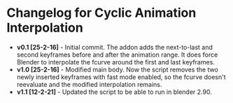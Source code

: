 # Changelog for Cyclic Animation Interpolation

* **v0.1 [25-2-16]** - Initial commit. The addon adds the next-to-last and second keyframes before and after the animation range. It does force Blender to interpolate the fcurve around the first and last keyframes.
* **v1.0 [25-2-16]** - Modified main body. Now the script removes the two newly inserted keyframes with fast mode enabled, so the fcurve doesn't reevaluate and the modified interpolation remains.
* **v1.1 [12-2-21]** - Updated the script to be able to run in blender 2.90.
